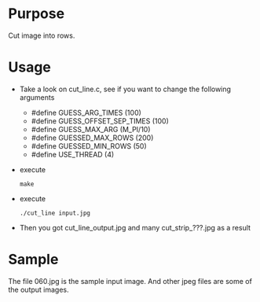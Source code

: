 # Purpose

Cut image into rows.

# Usage

- Take a look on cut\_line.c, see if you want to change the following arguments
  + #define GUESS\_ARG\_TIMES (100)
  + #define GUESS\_OFFSET\_SEP\_TIMES (100)
  + #define GUESS\_MAX\_ARG (M\_PI/10)
  + #define GUESSED\_MAX\_ROWS (200)
  + #define GUESSED\_MIN\_ROWS (50)
  + #define USE\_THREAD (4)

- execute

  ```
  make
  ```

- execute

  ```
  ./cut_line input.jpg
  ```

- Then you got cut\_line\_output.jpg and many cut\_strip\_???.jpg as a result

# Sample

The file 060.jpg is the sample input image.
And other jpeg files are some of the output images.
